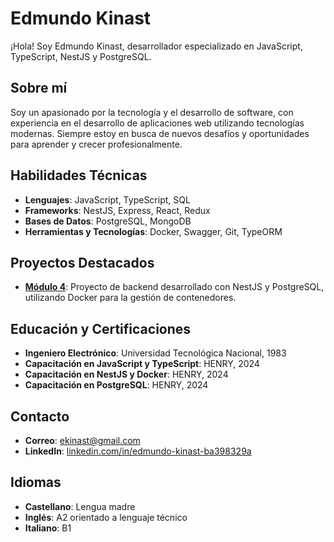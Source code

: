 # Edmundo Kinast

¡Hola! Soy Edmundo Kinast, desarrollador especializado en JavaScript, TypeScript, NestJS y PostgreSQL.

## Sobre mí

Soy un apasionado por la tecnología y el desarrollo de software, con experiencia en el desarrollo de aplicaciones web utilizando tecnologías modernas. Siempre estoy en busca de nuevos desafíos y oportunidades
para aprender y crecer profesionalmente.

## Habilidades Técnicas

- **Lenguajes**: JavaScript, TypeScript, SQL
- **Frameworks**: NestJS, Express, React, Redux
- **Bases de Datos**: PostgreSQL, MongoDB
- **Herramientas y Tecnologías**: Docker, Swagger, Git, TypeORM

## Proyectos Destacados

- **[Módulo 4](https://github.com/ekinast/m4-deploy)**: Proyecto de backend desarrollado con NestJS y PostgreSQL, utilizando Docker para la gestión de contenedores.

## Educación y Certificaciones

- **Ingeniero Electrónico**: Universidad Tecnológica Nacional, 1983
- **Capacitación en JavaScript y TypeScript**: HENRY, 2024
- **Capacitación en NestJS y Docker**: HENRY, 2024
- **Capacitación en PostgreSQL**: HENRY, 2024

## Contacto

- **Correo**: ekinast@gmail.com
- **LinkedIn**: [linkedin.com/in/edmundo-kinast-ba398329a](https://www.linkedin.com/in/edmundo-kinast-ba398329a/)

## Idiomas

- **Castellano**: Lengua madre
- **Inglés**: A2 orientado a lenguaje técnico
- **Italiano**: B1
